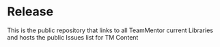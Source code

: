 Release
=======

This is the public repository that links to all TeamMentor current Libraries and hosts the public Issues list for TM Content
